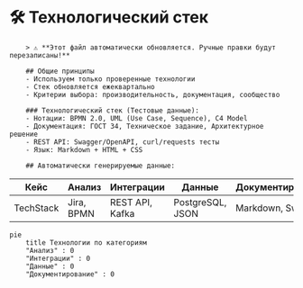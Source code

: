 # 🛠 Технологический стек
        
        > ⚠️ **Этот файл автоматически обновляется. Ручные правки будут перезаписаны!**
        
        ## Общие принципы
        - Используем только проверенные технологии
        - Стек обновляется ежеквартально
        - Критерии выбора: производительность, документация, сообщество
        
        ### Технологический стек (Тестовые данные):
        - Нотации: BPMN 2.0, UML (Use Case, Sequence), C4 Model
        - Документация: ГОСТ 34, Техническое задание, Архитектурное решение
        - REST API: Swagger/OpenAPI, curl/requests тесты
        - Язык: Markdown + HTML + CSS
        
        ## Автоматически генерируемые данные:

| Кейс      | Анализ     | Интеграции      | Данные           | Документирование   |
|-----------|------------|-----------------|------------------|--------------------|
| TechStack | Jira, BPMN | REST API, Kafka | PostgreSQL, JSON | Markdown, Swagger  |

```mermaid
pie
    title Технологии по категориям
    "Анализ" : 0
    "Интеграции" : 0
    "Данные" : 0
    "Документирование" : 0
```